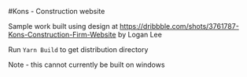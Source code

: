#Kons - Construction website

Sample work built using design at https://dribbble.com/shots/3761787-Kons-Construction-Firm-Website by Logan Lee

Run `Yarn Build` to get distribution directory

Note - this cannot currently be built on windows